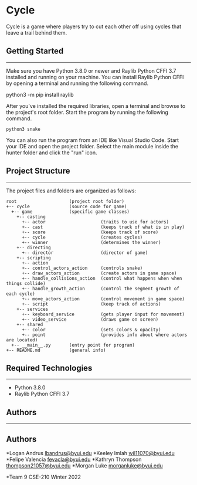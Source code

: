 # Cycle
Cycle is a game where players try to cut each other off using cycles that leave a trail behind them.

## Getting Started
---
Make sure you have Python 3.8.0 or newer and Raylib Python CFFI 3.7 installed and running on your machine. You can install Raylib Python CFFI by opening a terminal and running the following command.

python3 -m pip install raylib

After you've installed the required libraries, open a terminal and browse to the project's root folder. Start the program by running the following command.

```
python3 snake 
```
You can also run the program from an IDE like Visual Studio Code. Start your IDE and open the 
project folder. Select the main module inside the hunter folder and click the "run" icon.

## Project Structure
---
The project files and folders are organized as follows:

```
root                    (project root folder)
+-- cycle               (source code for game)
  +-- game              (specific game classes)
    +-- casting           
      +-- actor                     (traits to use for actors)
      +-- cast                      (keeps track of what is in play)
      +-- score                     (keeps track of score)
      +-- cycle                     (creates cycles)
      +-- winner                    (determines the winner)
    +-- directing         
      +-- director                  (director of game)
    +-- scripting
      +-- action
      +-- control_actors_action     (controls snake)
      +-- draw_actors_action        (create actors in game space)
      +-- handle_collisions_action  (control what happens when when things collide)
      +-- handle_growth_action      (control the segment growth of each cycle)
      +-- move_actors_action        (control movement in game space)
      +-- script                    (keep track of actions)
    +-- services
      +-- keyboard_service          (gets player input for movement)
      +-- video_service             (draws game on screen)
    +-- shared
      +-- color                     (sets colors & opacity)
      +-- point                     (provides info about where actors are located)
  +-- __main__.py       (entry point for program)
+-- README.md           (general info)
```

## Required Technologies
---
* Python 3.8.0
* Raylib Python CFFI 3.7

## Authors
---
## Authors
*Logan Andrus lbandrus@byui.edu
*Keeley Imlah wil11070@byui.edu
*Felipe Valencia fevacla@byui.edu
*Kathryn Thompson thompson21057@byui.edu
*Morgan Luke morganluke@byui.edu

*Team 9 CSE-210 Winter 2022
